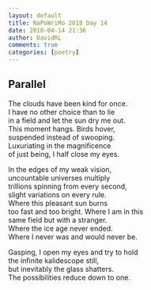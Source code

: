 ```yaml
---  
layout: default  
title: NaPoWriMo 2018 Day 14  
date: 2018-04-14 21:36  
author: DavidRL  
comments: true  
categories: [poetry]
---  
```

## Parallel  

The clouds have been kind for once.  
I have no other choice than to lie  
in a field and let the sun dry me out.  
This moment hangs. Birds hover,  
suspended instead of swooping.  
Luxuriating in the magnificence  
of just being, I half close my eyes.  

In the edges of my weak vision,  
uncountable universes multiply  
trillions spinning from every second,  
slight variations on every rule.  
Where this pleasant sun burns  
too fast and too bright. Where I am in this  
same field but with a stranger.  
Where the ice age never ended.  
Where I never was and would never be.  

Gasping, I open my eyes and try to hold  
the infinite kalidescope still,  
but inevitably the glass shatters.  
The possibilities reduce down to one.  
